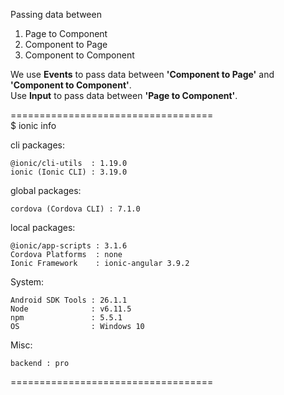 Passing data between <br/>

1) Page to Component 
2) Component to Page
3) Component to Component

We use **Events** to pass data between **'**Component to Page**'** and **'**Component to Component**'**. <br />
Use **Input** to pass data between **'**Page to Component**'**. <br />

=================================== <br />
$ ionic info

cli packages:

    @ionic/cli-utils  : 1.19.0
    ionic (Ionic CLI) : 3.19.0

global packages:

    cordova (Cordova CLI) : 7.1.0

local packages:

    @ionic/app-scripts : 3.1.6
    Cordova Platforms  : none
    Ionic Framework    : ionic-angular 3.9.2

System:

    Android SDK Tools : 26.1.1
    Node              : v6.11.5
    npm               : 5.5.1
    OS                : Windows 10

Misc:

    backend : pro

===================================
